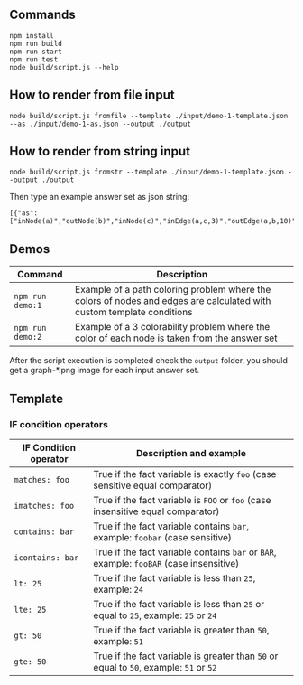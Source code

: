 ## Commands
    npm install
    npm run build
    npm run start
    npm run test
    node build/script.js --help

## How to render from file input

    node build/script.js fromfile --template ./input/demo-1-template.json --as ./input/demo-1-as.json --output ./output

## How to render from string input

    node build/script.js fromstr --template ./input/demo-1-template.json --output ./output

Then type an example answer set as json string:

    [{"as":["inNode(a)","outNode(b)","inNode(c)","inEdge(a,c,3)","outEdge(a,b,10)"]}]

## Demos

| Command | Description |
|-----------------------|-------------------------|
| `npm run demo:1` | Example of a path coloring problem where the colors of nodes and edges are calculated with custom template conditions |
| `npm run demo:2` | Example of a 3 colorability problem where the color of each node is taken from the answer set |

After the script execution is completed check the `output` folder, you should get a graph-*.png image for each input answer set.


## Template

### IF condition operators

| IF Condition operator | Description and example |
|-----------------------|-------------------------|
| `matches: foo` | True if the fact variable is exactly `foo` (case sensitive equal comparator) |
| `imatches: foo` | True if the fact variable is `FOO` or `foo` (case insensitive equal comparator) |
| `contains: bar` | True if the fact variable contains `bar`, example: `foobar` (case sensitive) |
| `icontains: bar` | True if the fact variable contains `bar` or `BAR`, example: `fooBAR` (case insensitive) |
| `lt: 25` | True if the fact variable is less than `25`, example: `24` |
| `lte: 25` | True if the fact variable is less than `25` or equal to `25`, example: `25` or `24` |
| `gt: 50` | True if the fact variable is greater than `50`, example: `51` |
| `gte: 50` | True if the fact variable is greater than `50` or equal to `50`, example: `51` or `52` |
